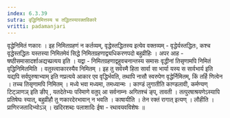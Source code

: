 ```yaml
---
index: 6.3.39
sutra: वृद्धिनिमित्तस्य च तद्धितस्यारक्तविकारे
vritti: padamanjari
---
```


  वृद्धेनिमितं णकारः । इह निमितग्रहणं न कर्तव्यम्, वृद्धेस्तद्धितस्य इत्येव वक्तव्यम् - वृद्धेर्यस्तद्धितः, कश्च वृद्धेस्तद्धितः यस्तस्या निमितमेवं सिद्धे निमितग्रहणाद्व्यधिकरणपदो बहुव्रीहिः । अपर आह - षष्ठीसमासादर्शाअद्यच्प्रत्यय इति । यद्वा - निमितग्रहणाद्वहुवचनान्तस्य समासः वृद्धीनां तिसृणामपि निमितं वृद्धिनिमितमिति । वतुस्त्वाकारस्यैव निमितम् । इह तु सर्वस्मै हिता सार्वा सा भार्या यस्य स सार्वभार्य इति यद्यपि सर्वपुरुषाभ्याम् इति णप्रत्यये आकार एव वृद्धिर्भवति, तथापि नासौ स्वरुपेण वृद्धेर्निमितम्, किं तर्हि णित्वेन । तच्च तिसृणामपि निमितम् ।  मध्ये भवा मध्यमा, तमध्यान्मः । काण्डं लुगातीति काण्डलावी, कर्मण्यण् टिट्ञाणञ् इति ङीप् , यतदेतेभ्यः परिमाणे वतुप् आ सर्वनाम्नः अगितश्चं ङ्प्, तावती । तत्पुरषाश्रयणेऽस्यापि प्रतिषेघः स्यात्, बहुव्रीहौ तु णकारदेरभावान् न भवति । काषायीति । तेन रक्तं रागात् इत्यण् । लौहीति । प्राणिरजतादिभ्योऽञ् । खदिरशब्दः पलाशादिः ईषा - रथावयवविशेषः ॥